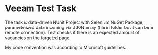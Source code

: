# Veeam Test Task

The task is data-driven NUnit Project with Selenium NuGet Package, parameterized data incoming via JSON array (file in folder but it can be a remote connection). Test checks if there is an expected amount of vacancies on the targeted page.

My code convention was according to Microsoft guidelines.
